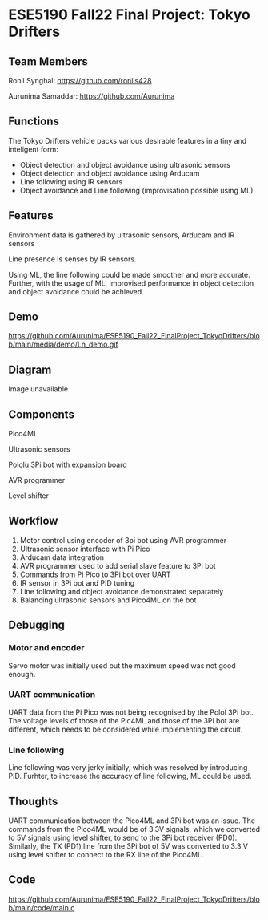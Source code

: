 # ESE5190 Fall22 Final Project: Tokyo Drifters

## Team Members
Ronil Synghal: https://github.com/ronils428

Aurunima Samaddar: https://github.com/Aurunima

## Functions
The Tokyo Drifters vehicle packs various desirable features in a tiny and inteligent form:
- Object detection and object avoidance using ultrasonic sensors
- Object detection and object avoidance using Arducam
- Line following using IR sensors
- Object avoidance and Line following (improvisation possible using ML)

## Features
Environment data is gathered by ultrasonic sensors, Arducam and IR sensors

Line presence is senses by IR sensors.

Using ML, the line following could be made smoother and more accurate.
Further, with the usage of ML, improvised performance in object detection and object avoidance could be achieved.


## Demo

https://github.com/Aurunima/ESE5190_Fall22_FinalProject_TokyoDrifters/blob/main/media/demo/Ln_demo.gif

## Diagram
Image unavailable


## Components

Pico4ML

Ultrasonic sensors

Pololu 3Pi bot with expansion board

AVR programmer

Level shifter


## Workflow
1. Motor control using encoder of 3pi bot using AVR programmer
2. Ultrasonic sensor interface with Pi Pico
3. Arducam data integration
4. AVR programmer used to add serial slave feature to 3Pi bot
5. Commands from Pi Pico to 3Pi bot over UART
6. IR sensor in 3Pi bot and PID tuning
7. Line following and object avoidance demonstrated separately
8. Balancing ultrasonic sensors and Pico4ML on the bot

## Debugging
### Motor and encoder
Servo motor was initially used but the maximum speed was not good enough.

### UART communication
UART data from the Pi Pico was not being recognised by the Polol 3Pi bot. The voltage levels of those of the Pic4ML and those of the 3Pi bot are different, which needs to be considered while implementing the circuit.

### Line following
Line following was very jerky initially, which was resolved by introducing PID.
Furhter, to increase the accuracy of line following, ML could be used.

## Thoughts
UART communication between the Pico4ML and 3Pi bot was an issue. The commands from the Pico4ML would be of 3.3V signals, which we converted to 5V signals using level shifter, to send to the 3Pi bot receiver (PD0). Similarly, the TX (PD1) line from the 3Pi bot of 5V was converted to 3.3.V using level shifter to connect to the RX line of the Pico4ML.

## Code
https://github.com/Aurunima/ESE5190_Fall22_FinalProject_TokyoDrifters/blob/main/code/main.c
